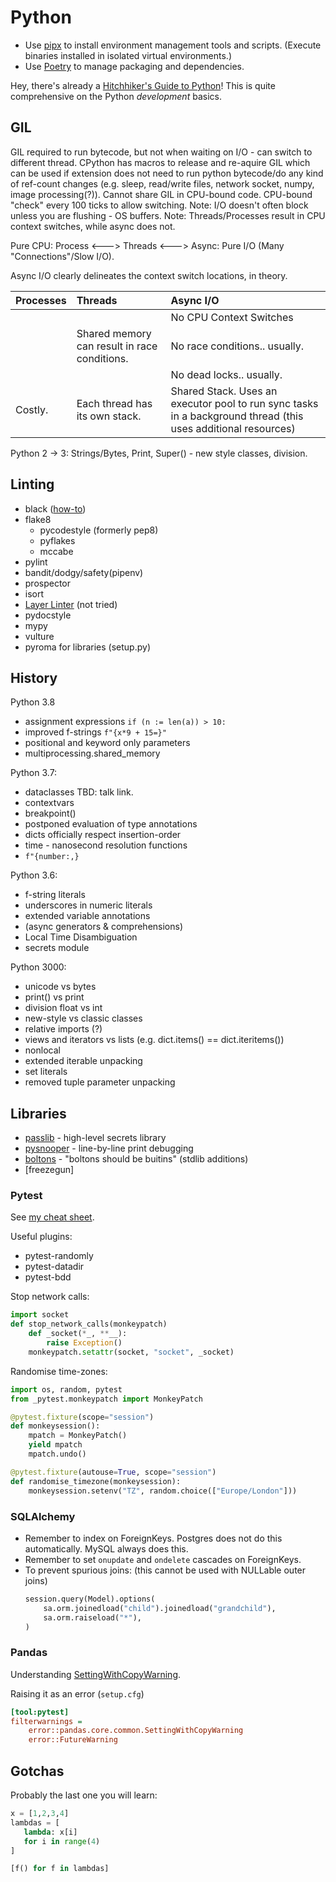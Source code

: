 # Python

* Use [pipx](https://pypi.org/project/pipx/) to install environment management tools and scripts. (Execute binaries installed in isolated virtual environments.)
* Use [Poetry](https://python-poetry.org/) to manage packaging and dependencies.


Hey, there's already a [Hitchhiker's Guide to Python](http://docs.python-guide.org/en/latest/)! This is quite comprehensive on the Python _development_ basics.

## GIL

GIL required to run bytecode, but not when waiting on I/O - can switch to different thread. CPython has macros to release and re-aquire GIL which can be used if extension does not need to run python bytecode/do any kind of ref-count changes \(e.g. sleep, read/write files, network socket, numpy, image processing\(?\)\). Cannot share GIL in CPU-bound code. CPU-bound "check" every 100 ticks to allow switching. Note: I/O doesn't often block unless you are flushing - OS buffers. Note: Threads/Processes result in CPU context switches, while async does not.

Pure CPU: Process &lt;---&gt; Threads &lt;---&gt; Async: Pure I/O \(Many "Connections"/Slow I/O\).

Async I/O clearly delineates the context switch locations, in theory.

| Processes | Threads | Async I/O |
| :--- | :--- | :--- |
|  |  | No CPU Context Switches |
|  | Shared memory can result in race conditions. | No race conditions.. usually. |
|  |  | No dead locks.. usually. |
| Costly. | Each thread has its own stack. | Shared Stack. Uses an executor pool to run sync tasks in a background thread \(this uses additional resources\) |

Python 2 -&gt; 3: Strings/Bytes, Print, Super\(\) - new style classes, division.

## Linting

* black \([how-to](https://engineering.depop.com/implementing-python-black-on-a-legacy-codebase-35b37f10ce18)\)
* flake8
  * pycodestyle \(formerly pep8\)
  * pyflakes
  * mccabe
* pylint
* bandit/dodgy/safety\(pipenv\)
* prospector
* isort
* [Layer Linter](https://github.com/seddonym/layer_linter) \(not tried\)
* pydocstyle
* mypy
* vulture
* pyroma for libraries \(setup.py\)

## History

Python 3.8

* assignment expressions `if (n := len(a)) > 10:`
* improved f-strings `f"{x*9 + 15=}"`
* positional and keyword only parameters
* multiprocessing.shared\_memory

Python 3.7:

* dataclasses TBD: talk link.
* contextvars
* breakpoint\(\)
* postponed evaluation of type annotations
* dicts officially respect insertion-order
* time - nanosecond resolution functions
* `f"{number:,}`

Python 3.6:

* f-string literals
* underscores in numeric literals
* extended variable annotations
* \(async generators & comprehensions\)
* Local Time Disambiguation
* secrets module

Python 3000:

* unicode vs bytes
* print\(\) vs print
* division float vs int
* new-style vs classic classes
* relative imports \(?\)
* views and iterators vs lists \(e.g. dict.items\(\) == dict.iteritems\(\)\)
* nonlocal
* extended iterable unpacking
* set literals
* removed tuple parameter unpacking

## Libraries

* [passlib](https://passlib.readthedocs.io/) - high-level secrets library
* [pysnooper](https://github.com/cool-RR/pysnooper) - line-by-line print debugging
* [boltons](https://boltons.readthedocs.io/en/latest/) - "boltons should be buitins" \(stdlib additions\)
* [freezegun]

### Pytest

See [my cheat sheet](https://github.com/QasimK/learn-it/blob/master/pytest-cheat-sheet.md).

Useful plugins:

* pytest-randomly
* pytest-datadir
* pytest-bdd

Stop network calls:

```py
import socket
def stop_network_calls(monkeypatch)
    def _socket(*_, **__):
        raise Exception()
    monkeypatch.setattr(socket, "socket", _socket)

```

Randomise time-zones:

```py
import os, random, pytest
from _pytest.monkeypatch import MonkeyPatch

@pytest.fixture(scope="session")
def monkeysession():
    mpatch = MonkeyPatch()
    yield mpatch
    mpatch.undo()

@pytest.fixture(autouse=True, scope="session")
def randomise_timezone(monkeysession):
    monkeysession.setenv("TZ", random.choice(["Europe/London"]))
```

### SQLAlchemy

* Remember to index on ForeignKeys. Postgres does not do this automatically. MySQL always does this.
* Remember to set `onupdate` and `ondelete` cascades on ForeignKeys.
* To prevent spurious joins: \(this cannot be used with NULLable outer joins\)
  ```py
  session.query(Model).options(
      sa.orm.joinedload("child").joinedload("grandchild"),
      sa.orm.raiseload("*"),
  )
  ```

### Pandas

Understanding [SettingWithCopyWarning](https://towardsdatascience.com/understanding-settingwithcopywarning-7142952a01fa).

Raising it as an error \(`setup.cfg`\)

```ini
[tool:pytest]
filterwarnings =
    error::pandas.core.common.SettingWithCopyWarning
    error::FutureWarning
```

## Gotchas

Probably the last one you will learn:

```py
x = [1,2,3,4]
lambdas = [
   lambda: x[i]
   for i in range(4)
]

[f() for f in lambdas]
```



